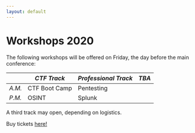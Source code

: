 ```yaml
---
layout: default
---
```


# Workshops 2020

The following workshops will be offered on Friday, the day before the main conference:

|        | *CTF Track*     | *Professional Track* | *TBA* |
|--------|-----------------|----------------------|-------|
| *A.M.* | CTF Boot Camp   | Pentesting           |       |
| *P.M.* | OSINT           | Splunk               |       |

A third track may open, depending on logistics.

Buy tickets [here!](https://www.eventbrite.com/e/95264252945)
